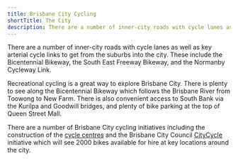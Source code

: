 ```yaml
---
title: Brisbane City Cycling
shortTitle: The City
description: There are a number of inner-city roads with cycle lanes as well as key arterial cycle links to get from the suburbs into the city. These include the Bicentennial Bikeway, the South East Freeway Bikeway, and the Normanby Cycleway Link.
---
```


There are a number of inner-city roads with cycle lanes as well as key arterial cycle links to get from the suburbs into the city. These include the Bicentennial Bikeway, the South East Freeway Bikeway, and the Normanby Cycleway Link.

Recreational cycling is a great way to explore Brisbane City. There is plenty to see along the Bicentennial Bikeway which follows the Brisbane River from Toowong to New Farm. There is also convenient access to South Bank via the Kurilpa and Goodwill bridges, and plenty of bike parking at the top of Queen Street Mall.

There are a number of Brisbane City cycling initiatives including the construction of the <a href="../cycle-centres/">cycle centres</a> and the Brisbane City Council <a href="../cycle-centres/#http:/www.brisbane.qld.gov.au/BCC:BASE::pc=PC_5516">CityCycle</a> initiative which will see 2000 bikes available for hire at key locations around the city.
